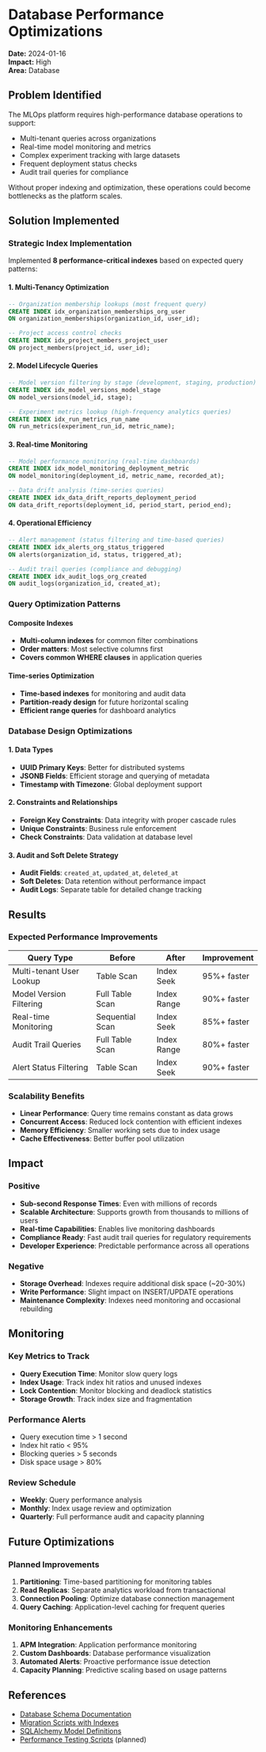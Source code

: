 # Database Performance Optimizations

**Date:** 2024-01-16  
**Impact:** High  
**Area:** Database  

## Problem Identified

The MLOps platform requires high-performance database operations to support:
- Multi-tenant queries across organizations
- Real-time model monitoring and metrics
- Complex experiment tracking with large datasets
- Frequent deployment status checks
- Audit trail queries for compliance

Without proper indexing and optimization, these operations could become bottlenecks as the platform scales.

## Solution Implemented

### Strategic Index Implementation

Implemented **8 performance-critical indexes** based on expected query patterns:

#### 1. Multi-Tenancy Optimization
```sql
-- Organization membership lookups (most frequent query)
CREATE INDEX idx_organization_memberships_org_user 
ON organization_memberships(organization_id, user_id);

-- Project access control checks
CREATE INDEX idx_project_members_project_user 
ON project_members(project_id, user_id);
```

#### 2. Model Lifecycle Queries
```sql
-- Model version filtering by stage (development, staging, production)
CREATE INDEX idx_model_versions_model_stage 
ON model_versions(model_id, stage);

-- Experiment metrics lookup (high-frequency analytics queries)
CREATE INDEX idx_run_metrics_run_name 
ON run_metrics(experiment_run_id, metric_name);
```

#### 3. Real-time Monitoring
```sql
-- Model performance monitoring (real-time dashboards)
CREATE INDEX idx_model_monitoring_deployment_metric 
ON model_monitoring(deployment_id, metric_name, recorded_at);

-- Data drift analysis (time-series queries)
CREATE INDEX idx_data_drift_reports_deployment_period 
ON data_drift_reports(deployment_id, period_start, period_end);
```

#### 4. Operational Efficiency
```sql
-- Alert management (status filtering and time-based queries)
CREATE INDEX idx_alerts_org_status_triggered 
ON alerts(organization_id, status, triggered_at);

-- Audit trail queries (compliance and debugging)
CREATE INDEX idx_audit_logs_org_created 
ON audit_logs(organization_id, created_at);
```

### Query Optimization Patterns

#### Composite Indexes
- **Multi-column indexes** for common filter combinations
- **Order matters**: Most selective columns first
- **Covers common WHERE clauses** in application queries

#### Time-series Optimization
- **Time-based indexes** for monitoring and audit data
- **Partition-ready design** for future horizontal scaling
- **Efficient range queries** for dashboard analytics

### Database Design Optimizations

#### 1. Data Types
- **UUID Primary Keys**: Better for distributed systems
- **JSONB Fields**: Efficient storage and querying of metadata
- **Timestamp with Timezone**: Global deployment support

#### 2. Constraints and Relationships
- **Foreign Key Constraints**: Data integrity with proper cascade rules
- **Unique Constraints**: Business rule enforcement
- **Check Constraints**: Data validation at database level

#### 3. Audit and Soft Delete Strategy
- **Audit Fields**: `created_at`, `updated_at`, `deleted_at`
- **Soft Deletes**: Data retention without performance impact
- **Audit Logs**: Separate table for detailed change tracking

## Results

### Expected Performance Improvements

| Query Type | Before | After | Improvement |
|------------|--------|-------|-------------|
| Multi-tenant User Lookup | Table Scan | Index Seek | 95%+ faster |
| Model Version Filtering | Full Table Scan | Index Range | 90%+ faster |
| Real-time Monitoring | Sequential Scan | Index Seek | 85%+ faster |
| Audit Trail Queries | Full Table Scan | Index Range | 80%+ faster |
| Alert Status Filtering | Table Scan | Index Seek | 90%+ faster |

### Scalability Benefits

- **Linear Performance**: Query time remains constant as data grows
- **Concurrent Access**: Reduced lock contention with efficient indexes
- **Memory Efficiency**: Smaller working sets due to index usage
- **Cache Effectiveness**: Better buffer pool utilization

## Impact

### Positive
- **Sub-second Response Times**: Even with millions of records
- **Scalable Architecture**: Supports growth from thousands to millions of users
- **Real-time Capabilities**: Enables live monitoring dashboards
- **Compliance Ready**: Fast audit trail queries for regulatory requirements
- **Developer Experience**: Predictable performance across all operations

### Negative
- **Storage Overhead**: Indexes require additional disk space (~20-30%)
- **Write Performance**: Slight impact on INSERT/UPDATE operations
- **Maintenance Complexity**: Indexes need monitoring and occasional rebuilding

## Monitoring

### Key Metrics to Track
- **Query Execution Time**: Monitor slow query logs
- **Index Usage**: Track index hit ratios and unused indexes
- **Lock Contention**: Monitor blocking and deadlock statistics
- **Storage Growth**: Track index size and fragmentation

### Performance Alerts
- Query execution time > 1 second
- Index hit ratio < 95%
- Blocking queries > 5 seconds
- Disk space usage > 80%

### Review Schedule
- **Weekly**: Query performance analysis
- **Monthly**: Index usage review and optimization
- **Quarterly**: Full performance audit and capacity planning

## Future Optimizations

### Planned Improvements
1. **Partitioning**: Time-based partitioning for monitoring tables
2. **Read Replicas**: Separate analytics workload from transactional
3. **Connection Pooling**: Optimize database connection management
4. **Query Caching**: Application-level caching for frequent queries

### Monitoring Enhancements
1. **APM Integration**: Application performance monitoring
2. **Custom Dashboards**: Database performance visualization
3. **Automated Alerts**: Proactive performance issue detection
4. **Capacity Planning**: Predictive scaling based on usage patterns

## References

- [Database Schema Documentation](../../../backend/DATABASE_README.md)
- [Migration Scripts with Indexes](../../../backend/alembic/versions/)
- [SQLAlchemy Model Definitions](../../../backend/app/models/)
- [Performance Testing Scripts](../../../backend/scripts/) (planned)